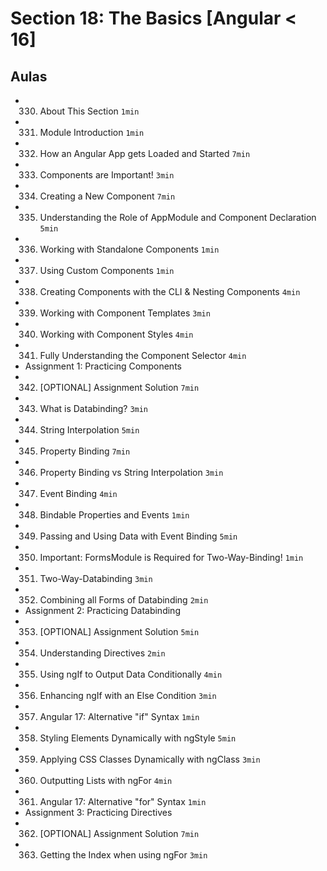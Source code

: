 # Section 18: The Basics [Angular < 16]

## Aulas
- 330. About This Section `1min`
- 331. Module Introduction `1min`
- 332. How an Angular App gets Loaded and Started `7min`
- 333. Components are Important! `3min`
- 334. Creating a New Component `7min`
- 335. Understanding the Role of AppModule and Component Declaration `5min`
- 336. Working with Standalone Components `1min`
- 337. Using Custom Components `1min`
- 338. Creating Components with the CLI & Nesting Components `4min`
- 339. Working with Component Templates `3min`
- 340. Working with Component Styles `4min`
- 341. Fully Understanding the Component Selector `4min`
- Assignment 1: Practicing Components
- 342. [OPTIONAL] Assignment Solution `7min`
- 343. What is Databinding? `3min`
- 344. String Interpolation `5min`
- 345. Property Binding `7min`
- 346. Property Binding vs String Interpolation `3min`
- 347. Event Binding `4min`
- 348. Bindable Properties and Events `1min`
- 349. Passing and Using Data with Event Binding `5min`
- 350. Important: FormsModule is Required for Two-Way-Binding! `1min`
- 351. Two-Way-Databinding `3min`
- 352. Combining all Forms of Databinding `2min`
- Assignment 2: Practicing Databinding
- 353. [OPTIONAL] Assignment Solution `5min`
- 354. Understanding Directives `2min`
- 355. Using ngIf to Output Data Conditionally `4min`
- 356. Enhancing ngIf with an Else Condition `3min`
- 357. Angular 17: Alternative "if" Syntax `1min`
- 358. Styling Elements Dynamically with ngStyle `5min`
- 359. Applying CSS Classes Dynamically with ngClass `3min`
- 360. Outputting Lists with ngFor `4min`
- 361. Angular 17: Alternative "for" Syntax `1min`
- Assignment 3: Practicing Directives
- 362. [OPTIONAL] Assignment Solution `7min`
- 363. Getting the Index when using ngFor `3min`
